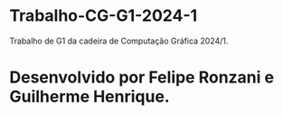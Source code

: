 # Trabalho-CG-G1-2024-1
Trabalho de G1 da cadeira de Computação Gráfica 2024/1.
# Desenvolvido por Felipe Ronzani e Guilherme Henrique.
